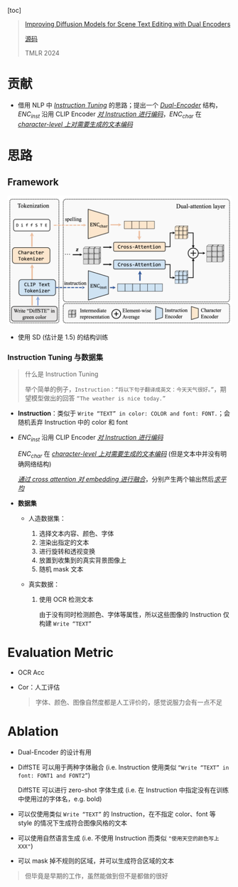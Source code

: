 [toc]

> [Improving Diffusion Models for Scene Text Editing with Dual Encoders](https://arxiv.org/abs/2304.05568)
>
> [源码](https://github.com/UCSB-NLP-Chang/DiffSTE)
>
> TMLR 2024

# 贡献

- 借用 NLP 中 <u>*Instruction Tuning*</u> 的思路；提出一个 <u>*Dual-Encoder*</u> 结构，$ENC_{inst}$ 沿用 CLIP Encoder <u>*对 Instruction 进行编码*</u>，$ENC_{char}$ 在 <u>*character-level 上对需要生成的文本编码*</u>





# 思路

## Framework

<img src="assets/image-20250213224709033.png" alt="image-20250213224709033" style="zoom:50%;" />

- 使用 SD (估计是 1.5) 的结构训练



### Instruction Tuning 与数据集

> 什么是 Instruction Tuning
>
> 举个简单的例子，`Instruction：“将以下句子翻译成英文：今天天气很好。”`，期望模型做出的回答 `“The weather is nice today.”`

- **Instruction**：类似于 `Write “TEXT” in color: COLOR and font: FONT.`；会随机丢弃 Instruction 中的 color 和 font

- $ENC_{inst}$ 沿用 CLIP Encoder <u>*对 Instruction 进行编码*</u>

  $ENC_{char}$ 在 <u>*character-level 上对需要生成的文本编码*</u> (但是文本中并没有明确网络结构)

  <u>*通过 cross attention 对 embedding 进行融合*</u>，分别产生两个输出然后<u>*求平均*</u>

- **数据集**

  - 人造数据集：

    1. 选择文本内容、颜色、字体
    2. 渲染出指定的文本
    3. 进行旋转和透视变换
    4. 放置到收集到的真实背景图像上
    5. 随机 mask 文本

  - 真实数据：

    1. 使用 OCR 检测文本

       由于没有同时检测颜色、字体等属性，所以这些图像的 Instruction 仅构建 `Write “TEXT”`





# Evaluation Metric

- OCR Acc

- Cor：人工评估

  > 字体、颜色、图像自然度都是人工评价的，感觉说服力会有一点不足





# Ablation

- Dual-Encoder 的设计有用

- DiffSTE 可以用于两种字体融合 (i.e. Instruction 使用类似 `“Write “TEXT” in font: FONT1 and FONT2”`)

  DiffSTE 可以进行 zero-shot 字体生成 (i.e. 在 Instruction 中指定没有在训练中使用过的字体名，e.g. bold)

- 可以仅使用类似 `Write “TEXT”` 的 Instruction，在不指定 color、font 等 style 的情况下生成符合图像风格的文本

- 可以使用自然语言生成 (i.e. 不使用 Instruction 而类似 `"使用天空的颜色写上XXX"`)

- 可以 mask 掉不规则的区域，并可以生成符合区域的文本

> 但毕竟是早期的工作，虽然能做到但不是都做的很好